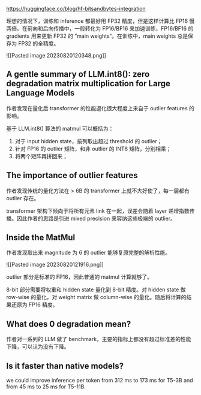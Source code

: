https://huggingface.co/blog/hf-bitsandbytes-integration

理想的情况下，训练和 inference 都最好用 FP32 精度，但是这样计算比 FP16 慢两倍。在前向和后向传播中，一般转化为 FP16/BF16 来加速训练，FP16/BF16 的 gradients 用来更新 FP32 的 ”main weights“。在训练中，main weights 总是保存为 FP32 的全精度。

![[Pasted image 20230820120348.png]]

## A gentle summary of LLM.int8(): zero degradation matrix multiplication for Large Language Models

作者发现在量化后 transformer 的性能退化很大程度上来自于 outlier features 的影响。

基于 LLM.int8() 算法的 matmul 可以概括为：

1. 对于 input hidden state，按列取出超过 threshold 的 outlier；
2. 针对 FP16 的 outlier 矩阵，和非 outlier 的 INT8 矩阵，分别相乘；
3. 将两个矩阵再拼回来；

## The importance of outlier features

作者发现传统的量化方法在 > 6B 的 transformer 上就不大好使了，每一层都有 outlier 存在。

transformer 架构下倾向于将所有元素 link 在一起，误差会随着 layer 递增指数传播。因此作者的思路是引进 mixed precision 来容纳这些极端的 outlier。

## Inside the MatMul

作者发现取出来 magnitude 为 6 的 outlier 能够复原完整的解析性能。

![[Pasted image 20230820121916.png]]

outlier 部分是标准的 FP16，因此普通的 matmul 计算就够了。

8-bit 部分需要将权重和 hidden state 量化到 8-bit 精度。对 hidden state 做 row-wise 的量化，对 weight matrix 做 column-wise 的量化。随后将计算的结果还原为 FP16 精度。

## What does 0 degradation mean?

作者对一系列的 LLM 做了 benchmark，主要的指标上都没有超过标准差的性能下降，可以认为没有下降。

## Is it faster than native models?

we could improve inference per token from 312 ms to 173 ms for T5-3B and from 45 ms to 25 ms for T5-11B.